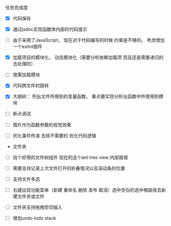 任务完成度
- [x] 代码保存
- [x] 通过jsdoc实现函数体内部的代码提示
- [ ] 由于采用了JavaScript， 现在对于代码编写的时候 约束是不够的。 考虑增加一个eslint插件
- [x] 加载项目的模块化， 动态模块化（需要分析依赖加载项 而且还是需要递归的去处理的）
- [ ] 按需加载模块 
- [x] 代码跨文件的跳转
- [x] 大纲树： 列出文件所用到的变量函数， 重点要实现分析出函数中所使用到模块
- [ ] 断点调试
- [ ] 图片作为函数参数的视觉效果
- [ ] 优化事件传递 去除不需要的 优化代码逻辑


- 文件夹
- [ ] 找个好用的文件树组件 现在的这个ant tree view 内部报错
- [ ] 需要支持记录上次文件打开的折叠情况以及滚动条的位置
- [ ] 支持文件多选 
- [ ] 右键出现功能菜单（新建 重命名 删除 发布 取消）选中空白的选中根路径去新建文件夹或文件
- [ ] 文件夹支持拖拽剪切插入


- [ ] 增加undo todo stack 
